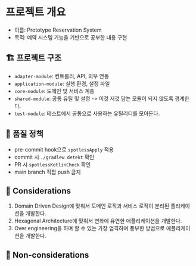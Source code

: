# 프로젝트 개요

- 이름: Prototype Reservation System
- 목적: 예약 시스템 기능을 기반으로 공부한 내용 구현

## 🏗 프로젝트 구조

- `adapter-module`: 컨트롤러, API, 외부 연동
- `application-module`: 실행 환경, 설정 파일
- `core-module`: 도메인 및 서비스 계층
- `shared-module`: 공통 유틸 및 설정 -> 이것 저것 담는 모듈이 되지 않도록 경계한다.
- `test-module`: 테스트에서 공통으로 사용하는 유틸리티를 모아둔다.

## 🧪 품질 정책

- pre-commit hook으로  `spotlessApply` 적용
- commit 시 `./gradlew detekt` 확인
- PR 시 `spotlessKotlinCheck` 확인
- main branch 직접 push 금지

## 🧐 Considerations

1. Domain Driven Design에 맞춰서 도메인 로직과 서비스 로직이 분리된 플리케이션을 개발한다.
2. Hexagonal Architecture에 맞춰서 변화에 유연한 애플리케이션을 개발한다.
3. Over engineering을 하며 할 수 있는 가장 엄격하며 풍부한 방법으로 애플리케이션을 개발한다.

## 🙂‍ Non-considerations 